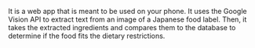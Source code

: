 It is a web app that is meant to be used on your phone. It uses the Google Vision API to extract text from an image of a Japanese food label. Then, it takes the extracted ingredients and compares them to the database to determine if the food fits the dietary restrictions.
